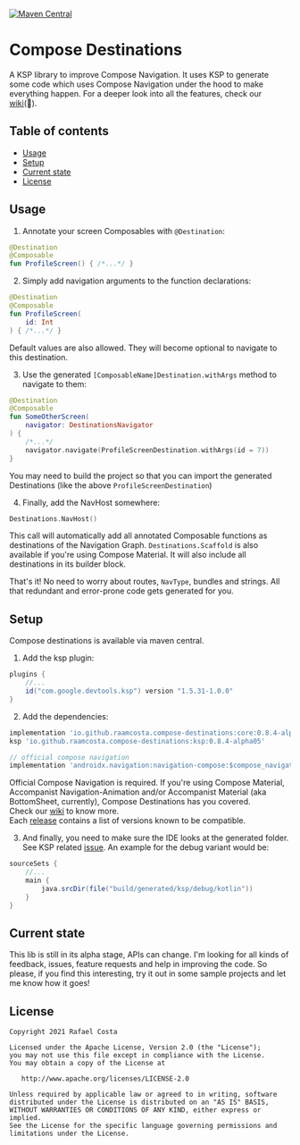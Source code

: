 [![Maven Central](https://maven-badges.herokuapp.com/maven-central/io.github.raamcosta.compose-destinations/core/badge.svg)](https://maven-badges.herokuapp.com/maven-central/io.github.raamcosta.compose-destinations/core)

# Compose Destinations

A KSP library to improve Compose Navigation. It uses KSP to generate some code which uses
Compose Navigation under the hood to make everything happen.
For a deeper look into all the features, check our [wiki](https://github.com/raamcosta/compose-destinations/wiki)(🚧).

## Table of contents

* [Usage](#usage)
* [Setup](#setup)
* [Current state](#current-state)
* [License](#license)

## Usage

1. Annotate your screen Composables with `@Destination`:

```kotlin
@Destination
@Composable
fun ProfileScreen() { /*...*/ }
```

2. Simply add navigation arguments to the function declarations:

```kotlin
@Destination
@Composable
fun ProfileScreen(
    id: Int
) { /*...*/ }
```
Default values are also allowed. They will become optional to navigate to this destination.

3. Use the generated `[ComposableName]Destination.withArgs` method to navigate to them:

```kotlin
@Destination
@Composable
fun SomeOtherScreen(
    navigator: DestinationsNavigator
) {
    /*...*/
    navigator.navigate(ProfileScreenDestination.withArgs(id = 7))
}
```
You may need to build the project so that you can import the generated Destinations (like the above `ProfileScreenDestination`)

4. Finally, add the NavHost somewhere:

```kotlin
Destinations.NavHost()
```
This call will automatically add all annotated Composable functions as destinations of the Navigation Graph.
`Destinations.Scaffold` is also available if you're using Compose Material. It will also include all destinations in its builder block.

That's it! No need to worry about routes, `NavType`, bundles and strings. All that redundant and error-prone code gets generated for you.

## Setup

Compose destinations is available via maven central.

1. Add the ksp plugin:
```gradle
plugins {
    //...
    id("com.google.devtools.ksp") version "1.5.31-1.0.0"
}
```

2. Add the dependencies:
```gradle
implementation 'io.github.raamcosta.compose-destinations:core:0.8.4-alpha05'
ksp 'io.github.raamcosta.compose-destinations:ksp:0.8.4-alpha05'

// official compose navigation
implementation 'androidx.navigation:navigation-compose:$compose_navigation_version'
```
Official Compose Navigation is required.
If you're using Compose Material, Accompanist Navigation-Animation and/or
Accompanist Material (aka BottomSheet, currently), Compose Destinations has you covered. <br/>
Check our [wiki](https://github.com/raamcosta/compose-destinations/wiki) to know more. <br/>
Each [release](https://github.com/raamcosta/compose-destinations/releases) contains a list of versions known to be compatible.

3. And finally, you need to make sure the IDE looks at the generated folder.
See KSP related [issue](https://github.com/google/ksp/issues/37).
An example for the debug variant would be:
```gradle
sourceSets {
    //...
    main {
        java.srcDir(file("build/generated/ksp/debug/kotlin"))
    }
}
```

## Current state

This lib is still in its alpha stage, APIs can change.
I'm looking for all kinds of feedback, issues, feature requests and help in improving the code. So please, if you find this interesting, try it out in
some sample projects and let me know how it goes!

## License

    Copyright 2021 Rafael Costa

    Licensed under the Apache License, Version 2.0 (the "License");
    you may not use this file except in compliance with the License.
    You may obtain a copy of the License at

       http://www.apache.org/licenses/LICENSE-2.0

    Unless required by applicable law or agreed to in writing, software
    distributed under the License is distributed on an "AS IS" BASIS,
    WITHOUT WARRANTIES OR CONDITIONS OF ANY KIND, either express or implied.
    See the License for the specific language governing permissions and
    limitations under the License.
